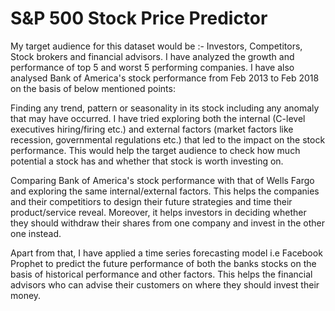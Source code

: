 # S&P 500 Stock Price Predictor

My target audience for this dataset would be :- Investors, Competitors, Stock brokers and financial advisors. I have analyzed the growth and performance of top 5 and worst 5 performing companies. I have also analysed Bank of America's stock performance from Feb 2013 to Feb 2018 on the basis of below mentioned points:

Finding any trend, pattern or seasonality in its stock including any anomaly that may have occurred. I have tried exploring both the internal (C-level executives hiring/firing etc.) and external factors (market factors like recession, governmental regulations etc.) that led to the impact on the stock performance. This would help the target audience to check how much potential a stock has and whether that stock is worth investing on.

Comparing Bank of America's stock performance with that of Wells Fargo and exploring the same internal/external factors. This helps the companies and their competitiors to design their future strategies and time their product/service reveal. Moreover, it helps investors in deciding whether they should withdraw their shares from one company and invest in the other one instead.

Apart from that, I have applied a time series forecasting model i.e Facebook Prophet to predict the future performance of both the banks stocks on the basis of historical performance and other factors. This helps the financial advisors who can advise their customers on where they should invest their money.
